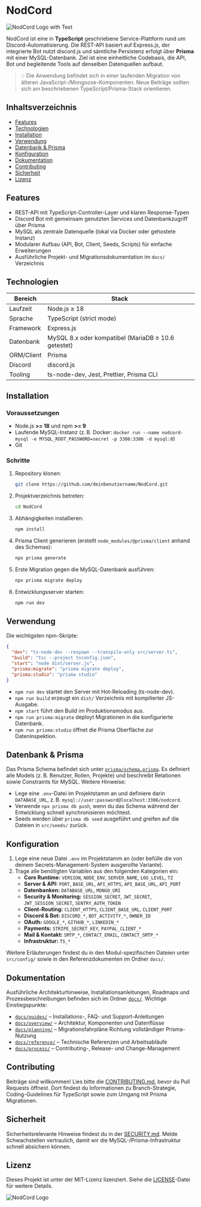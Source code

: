 # NodCord

![NodCord Logo with Text](https://github.com/user-attachments/assets/f13e96c2-4dff-48f9-8da0-c2acfd49c09b)

NodCord ist eine in **TypeScript** geschriebene Service-Plattform rund um Discord-Automatisierung. Die REST-API basiert auf Express.js, der integrierte Bot nutzt discord.js und sämtliche Persistenz erfolgt über **Prisma** mit einer MySQL-Datenbank. Ziel ist eine einheitliche Codebasis, die API, Bot und begleitende Tools auf denselben Datenquellen aufbaut.

> 💡 Die Anwendung befindet sich in einer laufenden Migration von älteren JavaScript-/Mongoose-Komponenten. Neue Beiträge sollten sich am beschriebenen TypeScript/Prisma-Stack orientieren.

## Inhaltsverzeichnis

- [Features](#features)
- [Technologien](#technologien)
- [Installation](#installation)
- [Verwendung](#verwendung)
- [Datenbank & Prisma](#datenbank--prisma)
- [Konfiguration](#konfiguration)
- [Dokumentation](#dokumentation)
- [Contributing](#contributing)
- [Sicherheit](#sicherheit)
- [Lizenz](#lizenz)

## Features

- REST-API mit TypeScript-Controller-Layer und klaren Response-Typen
- Discord Bot mit gemeinsam genutzten Services und Datenbankzugriff über Prisma
- MySQL als zentrale Datenquelle (lokal via Docker oder gehostete Instanz)
- Modularer Aufbau (API, Bot, Client, Seeds, Scripts) für einfache Erweiterungen
- Ausführliche Projekt- und Migrationsdokumentation im `docs/` Verzeichnis

## Technologien

| Bereich         | Stack                                                                 |
| --------------- | --------------------------------------------------------------------- |
| Laufzeit        | Node.js ≥ 18                                                           |
| Sprache         | TypeScript (strict mode)                                              |
| Framework       | Express.js                                                             |
| Datenbank       | MySQL 8.x oder kompatibel (MariaDB ≥ 10.6 getestet)                    |
| ORM/Client      | Prisma                                                                |
| Discord         | discord.js                                                             |
| Tooling         | ts-node-dev, Jest, Prettier, Prisma CLI                                |

## Installation

### Voraussetzungen

- Node.js **>= 18** und npm **>= 9**
- Laufende MySQL-Instanz (z. B. Docker: `docker run --name nodcord-mysql -e MYSQL_ROOT_PASSWORD=secret -p 3306:3306 -d mysql:8`)
- Git

### Schritte

1. Repository klonen:
   ```bash
   git clone https://github.com/deinbenutzername/NodCord.git
   ```
2. Projektverzeichnis betreten:
   ```bash
   cd NodCord
   ```
3. Abhängigkeiten installieren:
   ```bash
   npm install
   ```
4. Prisma Client generieren (erstellt `node_modules/@prisma/client` anhand des Schemas):
   ```bash
   npx prisma generate
   ```
5. Erste Migration gegen die MySQL-Datenbank ausführen:
   ```bash
   npx prisma migrate deploy
   ```
6. Entwicklungsserver starten:
   ```bash
   npm run dev
   ```

## Verwendung

Die wichtigsten npm-Skripte:

```json
{
  "dev": "ts-node-dev --respawn --transpile-only src/server.ts",
  "build": "tsc --project tsconfig.json",
  "start": "node dist/server.js",
  "prisma:migrate": "prisma migrate deploy",
  "prisma:studio": "prisma studio"
}
```

- `npm run dev` startet den Server mit Hot-Reloading (ts-node-dev).
- `npm run build` erzeugt ein `dist/` Verzeichnis mit kompilierter JS-Ausgabe.
- `npm start` führt den Build im Produktionsmodus aus.
- `npm run prisma:migrate` deployt Migrationen in die konfigurierte Datenbank.
- `npm run prisma:studio` öffnet die Prisma Oberfläche zur Dateninspektion.

## Datenbank & Prisma

Das Prisma Schema befindet sich unter [`prisma/schema.prisma`](./prisma/schema.prisma). Es definiert alle Models (z. B. Benutzer, Rollen, Projekte) und beschreibt Relationen sowie Constraints für MySQL. Weitere Hinweise:

- Lege eine `.env`-Datei im Projektstamm an und definiere darin `DATABASE_URL`, z. B. `mysql://user:password@localhost:3306/nodcord`.
- Verwende `npx prisma db push`, wenn du das Schema während der Entwicklung schnell synchronisieren möchtest.
- Seeds werden über `prisma db seed` ausgeführt und greifen auf die Dateien in `src/seeds/` zurück.

## Konfiguration

1. Lege eine neue Datei `.env` im Projektstamm an (oder befülle die von deinem Secrets-Management-System ausgerollte Variante).
2. Trage alle benötigten Variablen aus den folgenden Kategorien ein:
   - **Core Runtime:** `VERSION`, `NODE_ENV`, `SERVER_NAME`, `LOG_LEVEL`, `TZ`
   - **Server & API:** `PORT`, `BASE_URL`, `API_HTTPS`, `API_BASE_URL`, `API_PORT`
   - **Datenbanken:** `DATABASE_URL`, `MONGO_URI`
   - **Security & Monitoring:** `SESSION_SECRET`, `JWT_SECRET`, `JWT_SESSION_SECRET`, `SENTRY_AUTH_TOKEN`
   - **Client-Routing:** `CLIENT_HTTPS`, `CLIENT_BASE_URL`, `CLIENT_PORT`
   - **Discord & Bot:** `DISCORD_*`, `BOT_ACTIVITY_*`, `OWNER_ID`
   - **OAuth:** `GOOGLE_*`, `GITHUB_*`, `LINKEDIN_*`
   - **Payments:** `STRIPE_SECRET_KEY`, `PAYPAL_CLIENT_*`
   - **Mail & Kontakt:** `SMTP_*`, `CONTACT_EMAIL`, `CONTACT_SMTP_*`
   - **Infrastruktur:** `TS_*`

Weitere Erläuterungen findest du in den Modul-spezifischen Dateien unter `src/config/` sowie in den Referenzdokumenten im Ordner `docs/`.

## Dokumentation

Ausführliche Architekturhinweise, Installationsanleitungen, Roadmaps und Prozessbeschreibungen befinden sich im Ordner [`docs/`](./docs). Wichtige Einstiegspunkte:

- [`docs/guides/`](./docs/guides) – Installations-, FAQ- und Support-Anleitungen
- [`docs/overview/`](./docs/overview) – Architektur, Komponenten und Datenflüsse
- [`docs/planning/`](./docs/planning) – Migrationsfahrpläne Richtung vollständiger Prisma-Nutzung
- [`docs/reference/`](./docs/reference) – Technische Referenzen und Arbeitsabläufe
- [`docs/process/`](./docs/process) – Contributing-, Release- und Change-Management

## Contributing

Beiträge sind willkommen! Lies bitte die [CONTRIBUTING.md](./CONTRIBUTING.md), bevor du Pull Requests öffnest. Dort findest du Informationen zu Branch-Strategie, Coding-Guidelines für TypeScript sowie zum Umgang mit Prisma Migrationen.

## Sicherheit

Sicherheitsrelevante Hinweise findest du in der [SECURITY.md](./SECURITY.md). Melde Schwachstellen vertraulich, damit wir die MySQL-/Prisma-Infrastruktur schnell absichern können.

## Lizenz

Dieses Projekt ist unter der MIT-Lizenz lizenziert. Siehe die [LICENSE](./LICENSE)-Datei für weitere Details.

![NodCord Logo](https://imgur.com/dCl3Q6H.png)
